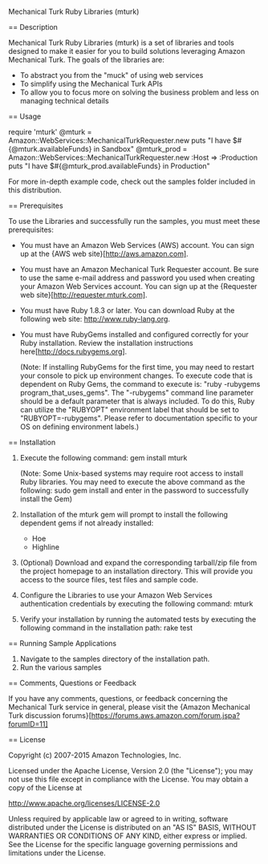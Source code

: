 Mechanical Turk Ruby Libraries (mturk)

== Description

Mechanical Turk Ruby Libraries (mturk) is a set of libraries and tools
designed to make it easier for you to build solutions leveraging Amazon
Mechanical Turk.  The goals of the libraries are:

* To abstract you from the "muck" of using web services
* To simplify using the Mechanical Turk APIs
* To allow you to focus more on solving the business problem
  and less on managing technical details

== Usage

  require 'mturk'
  @mturk = Amazon::WebServices::MechanicalTurkRequester.new
  puts "I have $#{@mturk.availableFunds} in Sandbox"
  @mturk_prod = Amazon::WebServices::MechanicalTurkRequester.new :Host => :Production
  puts "I have $#{@mturk_prod.availableFunds} in Production"

For more in-depth example code, check out the samples folder included in this
distribution.

== Prerequisites

To use the Libraries and successfully run the samples,
you must meet these prerequisites:

* You must have an Amazon Web Services (AWS) account. You can sign up at
  the {AWS web site}[http://aws.amazon.com].
* You must have an Amazon Mechanical Turk Requester account.
  Be sure to use the same e-mail address and password you used when creating
  your Amazon Web Services account.
  You can sign up at the {Requester web site}[http://requester.mturk.com].
* You must have Ruby 1.8.3 or later.  You can download Ruby at the following
  web site: http://www.ruby-lang.org.
* You must have RubyGems installed and configured correctly for your Ruby installation.
  Review the installation instructions here[http://docs.rubygems.org].

  (Note: If installing RubyGems for the first time, you may need to restart your console
  to pick up environment changes.  To execute code that is dependent on Ruby Gems, the
  command to execute is: "ruby -rubygems program_that_uses_gems".  The "-rubygems"
  command line parameter should be a default parameter that is always included.  To do this,
  Ruby can utilize the "RUBYOPT" environment label that should be set to "RUBYOPT=-rubygems".
  Please refer to documentation specific to your OS on defining environment labels.)

== Installation

1. Execute the following command:
      gem install mturk

   (Note: Some Unix-based systems may require root access to install Ruby libraries.  You
   may need to execute the above command as the following:
      sudo gem install
   and enter in the password to successfully install the Gem)

2. Installation of the mturk gem will prompt to install the following dependent gems
   if not already installed:
   * Hoe
   * Highline

3. (Optional) Download and expand the corresponding tarball/zip file from the project
   homepage to an installation directory.  This will
   provide you access to the source files, test files and sample code.

4. Configure the Libraries to use your Amazon Web Services authentication credentials by
   executing the following command:
     mturk

5. Verify your installation by running the automated tests by executing the following
   command in the installation path:
     rake test

== Running Sample Applications

1. Navigate to the samples directory of the installation path.
2. Run the various samples

== Comments, Questions or Feedback

If you have any comments, questions, or feedback concerning the Mechanical
Turk service in general, please visit the {Amazon Mechanical Turk discussion
forums}[https://forums.aws.amazon.com/forum.jspa?forumID=11]

== License

Copyright (c) 2007-2015 Amazon Technologies, Inc.

Licensed under the Apache License, Version 2.0 (the "License");
you may not use this file except in compliance with the License.
You may obtain a copy of the License at

http://www.apache.org/licenses/LICENSE-2.0

Unless required by applicable law or agreed to in writing, software
distributed under the License is distributed on an "AS IS" BASIS,
WITHOUT WARRANTIES OR CONDITIONS OF ANY KIND, either express or implied.
See the License for the specific language governing permissions and
limitations under the License.
